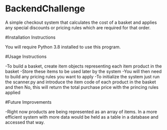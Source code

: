 # BackendChallenge

A simple checkout system that calculates the cost of a basket and applies any special discounts or pricing rules which are required for that order.

#Installation Instructions

You will require Python 3.8 installed to use this program.

#Usage Instructions

-To build a basket, create item objects representing each item product in the basket
-Store these items to be used later by the system
-You will then need to build any pricing rules you want to apply
-To initialize the system just run the scanner.py and introduce the item code of each product in the basket and then No, this will return the total purchase price with the princing rules applied

#Future Improvements

-Right now products are being represented as an array of items. In a more efficient system with more data  would be held as a table in a database and accessed that way.